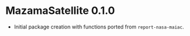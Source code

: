 # MazamaSatellite 0.1.0

 * Initial package creation with functions ported from `report-nasa-maiac`.
